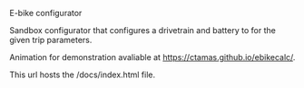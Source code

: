 E-bike configurator

Sandbox configurator that configures a drivetrain and battery to for the given trip parameters.

Animation for demonstration avaliable at https://ctamas.github.io/ebikecalc/.

This url hosts the /docs/index.html file.
